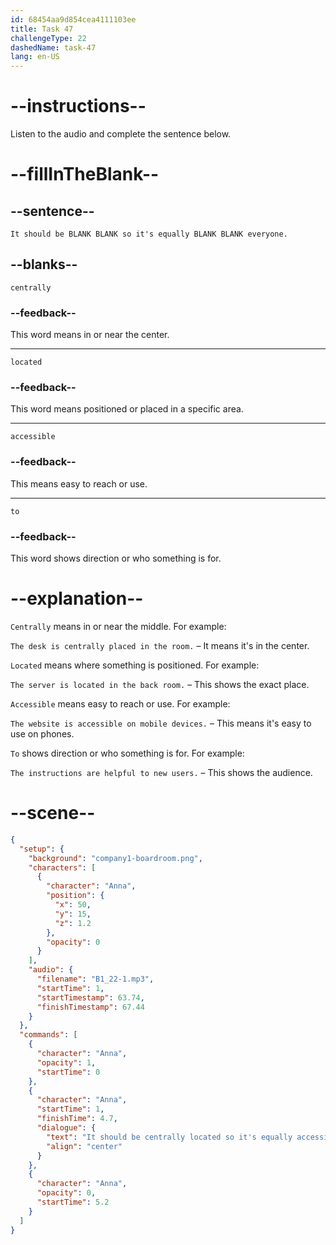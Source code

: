 ```yaml
---
id: 68454aa9d854cea4111103ee
title: Task 47
challengeType: 22
dashedName: task-47
lang: en-US
---
```


<!-- (Audio) Anna: It should be centrally located so it's equally accessible to everyone. -->

# --instructions--

Listen to the audio and complete the sentence below.

# --fillInTheBlank--

## --sentence--

`It should be BLANK BLANK so it's equally BLANK BLANK everyone.`

## --blanks--

`centrally`

### --feedback--

This word means in or near the center.

---

`located`

### --feedback--

This word means positioned or placed in a specific area.

---

`accessible`

### --feedback--

This means easy to reach or use.

---

`to`

### --feedback--

This word shows direction or who something is for.

# --explanation--

`Centrally` means in or near the middle. For example:

`The desk is centrally placed in the room.` – It means it's in the center.

`Located` means where something is positioned. For example:  

`The server is located in the back room.` – This shows the exact place.

`Accessible` means easy to reach or use. For example:  

`The website is accessible on mobile devices.` – This means it's easy to use on phones.

`To` shows direction or who something is for. For example:  

`The instructions are helpful to new users.` – This shows the audience.

# --scene--

```json
{
  "setup": {
    "background": "company1-boardroom.png",
    "characters": [
      {
        "character": "Anna",
        "position": {
          "x": 50,
          "y": 15,
          "z": 1.2
        },
        "opacity": 0
      }
    ],
    "audio": {
      "filename": "B1_22-1.mp3",
      "startTime": 1,
      "startTimestamp": 63.74,
      "finishTimestamp": 67.44
    }
  },
  "commands": [
    {
      "character": "Anna",
      "opacity": 1,
      "startTime": 0
    },
    {
      "character": "Anna",
      "startTime": 1,
      "finishTime": 4.7,
      "dialogue": {
        "text": "It should be centrally located so it's equally accessible to everyone.",
        "align": "center"
      }
    },
    {
      "character": "Anna",
      "opacity": 0,
      "startTime": 5.2
    }
  ]
}
```
